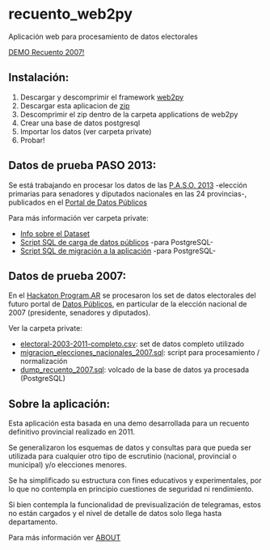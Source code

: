 recuento_web2py
===============

Aplicación web para procesamiento de datos electorales

[DEMO Recuento 2007!](http://www.web2py.com.ar/recuento2007)

Instalación:
------------

 1. Descargar y descomprimir el framework [web2py](http://www.web2py.com.ar/)
 2. Descargar esta aplicacion de [zip](https://github.com/MSA-Argentina/recuento_web2py/archive/master.zip)
 3. Descomprimir el zip dentro de la carpeta applications de web2py
 3. Crear una base de datos postgresql
 4. Importar los datos (ver carpeta private)
 5. Probar!

Datos de prueba PASO 2013:
--------------------------

Se está trabajando en procesar los datos de las [P.A.S.O. 2013](http://www.resultados.gob.ar/)
-elección primarias para senadores y diputados nacionales en las 24 provincias-, 
publicados en el [Portal de Datos Públicos](http://www.datospublicos.gov.ar/)

Para más información ver carpeta private: 
 * [Info sobre el Dataset](private/2013-primarias/README.md)
 * [Script SQL de carga de datos públicos](private/2013-primarias/carga.sql) -para PostgreSQL-
 * [Script SQL de migración a la aplicación](private/2013-primarias/migracion.sql) -para PostgreSQL-

Datos de prueba 2007:
---------------------

En el [Hackaton Program.AR](http://datospublicos.gob.ar/hackatonprogramar/) 
se procesaron los set de datos electorales del futuro portal de 
[Datos Públicos](http://www.datospublicos.gov.ar/), en particular de la elección
nacional de 2007 (presidente, senadores y diputados).

Ver la carpeta private:
 * [electoral-2003-2011-completo.csv](private/2003-2011/electoral-2003-2011-completo.csv): set de datos completo utilizado
 * [migracion_elecciones_nacionales_2007.sql](private/2003-2011/migracion_elecciones_nacionales_2007.sql): script para procesamiento / normalización
 * [dump_recuento_2007.sql](private/2003-2011/dump_recuento_2007.sql): volcado de la base de datos ya procesada (PostgreSQL)

Sobre la aplicación:
--------------------

Esta aplicación esta basada en una demo desarrollada para un recuento definitivo provincial realizado en 2011.

Se generalizaron los esquemas de datos y consultas para que pueda ser utilizada para cualquier otro tipo de
escrutinio (nacional, provincial o municipal) y/o elecciones menores.

Se ha simplificado su estructura con fines educativos y experimentales, por lo que no contempla en principio
cuestiones de seguridad ni rendimiento.

Si bien contempla la funcionalidad de previsualización de telegramas, estos no están cargados y el nivel de
detalle de datos solo llega hasta departamento.

Para más información ver [ABOUT](ABOUT)
